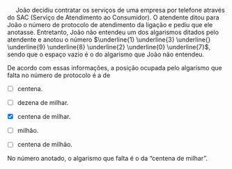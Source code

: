 

     João decidiu contratar os serviços de uma empresa por telefone através do SAC (Serviço de Atendimento ao Consumidor). O atendente ditou para João o número de protocolo de atendimento da ligação e pediu que ele anotasse. Entretanto, João não entendeu um dos algarismos ditados pelo atendente e anotou o número $\underline{1} \underline{3} \underline{} \underline{9} \underline{8} \underline{2} \underline{0} \underline{7}$, sendo que o espaço vazio é o do algarismo que João não entendeu.

De acordo com essas informações, a posição ocupada pelo algarismo que falta no número de protocolo é a de



- [ ] centena.
- [ ] dezena de milhar.
- [x] centena de milhar.
- [ ] milhão.
- [ ] centena de milhão.


No número anotado, o algarismo que falta é o da “centena de milhar”.

        